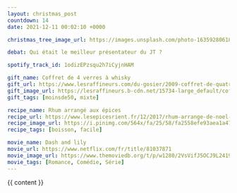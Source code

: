 ```yaml
---
layout: christmas_post
countdown: 14
date: 2021-12-11 00:02:10 +0000

christmas_tree_image_url: https://images.unsplash.com/photo-1635928061840-1c17836ffa22?crop=entropy&cs=tinysrgb&fit=max&fm=jpg&ixid=MnwyNzc3MTF8MHwxfHNlYXJjaHwzMjV8fGNocmlzdG1hcyUyMHRyZWV8ZW58MHwxfHx8MTYzOTE4OTA3Mw&ixlib=rb-1.2.1&q=80&w=1080

debat: Qui était le meilleur présentateur du JT ?

spotify_track_id: 1odizEPzsqu2h7iCyjnHAM

gift_name: Coffret de 4 verres à whisky
gift_url: https://www.lesraffineurs.com/du-gosier/2009-coffret-de-quatre-verres-a-whisky.html
gift_image_url: https://lesraffineurs.b-cdn.net/15734-large_default/coffret-de-quatre-verres-a-whisky.jpg
gift_tags: [moinsde50, mixte]

recipe_name: Rhum arrangé aux épices
recipe_url: https://www.lesepicesrient.fr/12/2017/rhum-arrange-de-noel-epices/
recipe_image_url: https://i.pinimg.com/564x/fa/25/58/fa2558efe93aea1a4715140552a1d055.jpg
recipe_tags: [boisson, facile]

movie_name: Dash and lily
movie_url: https://www.netflix.com/fr/title/81037871
movie_image_url: https://www.themoviedb.org/t/p/w1280/2VsVifJ5OCJ9L2419ZPPoGbD4up.jpg
movie_tags: [Romance, Comédie, Série]
---
```


{{ content }}

